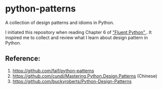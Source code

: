 # python-patterns

A collection of design patterns and idioms in Python.

I initiated this repository when reading Chapter 6 of ["Fluent Python" ](http://shop.oreilly.com/product/0636920032519.do). It inspired me to collect and review what I learn about design pattern in Python. 


## Reference:
1. https://github.com/faif/python-patterns 
2. https://github.com/cundi/Mastering.Python.Design.Patterns (Chinese)
3. https://github.com/buckyroberts/Python-Design-Patterns